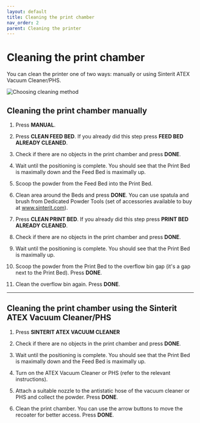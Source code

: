 ```yaml
---
layout: default
title: Cleaning the print chamber
nav_order: 2
parent: Cleaning the printer
---
```

<h1> Cleaning the print chamber</h1>

You can clean the printer one of two ways: manually or using Sinterit ATEX Vacuum Cleaner/PHS.

   ![Choosing cleaning method](/choosing_cleaning.png)

<h2> Cleaning the print chamber manually </h2>

1. Press **MANUAL**.

2. Press **CLEAN FEED BED**. If you already did this step press **FEED BED ALREADY CLEANED**. 

3. Check if there are no objects in the print chamber and press **DONE**.

4. Wait until the positioning is complete. You should see that the Print Bed is maximally down and the Feed Bed is maximally up.

5. Scoop the powder from the Feed Bed into the Print Bed. 

6. Clean area around the Beds and press **DONE**. You can use spatula and brush from Dedicated Powder Tools (set of accessories available to buy at www.sinterit.com).

7. Press **CLEAN PRINT BED**. If you already did this step press **PRINT BED ALREADY CLEANED**.

8. Check if there are no objects in the print chamber and press **DONE**.

9. Wait until the positioning is complete. You should see that the Print Bed is maximally up.

10. Scoop the powder from the Print Bed to the overflow bin gap (it's a gap next to the Print Bed). Press **DONE**.

11. Clean the overflow bin again. Press **DONE**.


___

<h2> Cleaning the print chamber using the Sinterit ATEX Vacuum Cleaner/PHS </h2>

1. Press **SINTERIT ATEX VACUUM CLEANER** 

2. Check if there are no objects in the print chamber and press **DONE**.

3. Wait until the positioning is complete. You should see that the Print Bed is maximally down and the Feed Bed is maximally up.

4. Turn on the ATEX Vacuum Cleaner or PHS (refer to the relevant instructions).

5. Attach a suitable nozzle to the antistatic hose of the vacuum cleaner or PHS and collect the powder. Press **DONE**.

6. Clean the print chamber. You can use the arrow buttons to move the recoater for better access. Press **DONE**.

